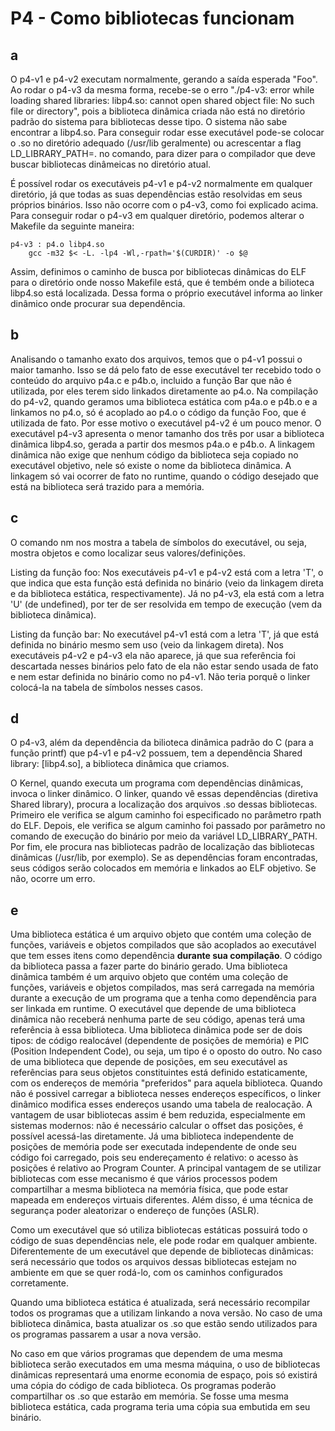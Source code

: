 # P4 - Como bibliotecas funcionam

## a

O p4-v1 e p4-v2 executam normalmente, gerando a saída esperada "Foo". Ao rodar o p4-v3 da mesma forma, recebe-se o erro "./p4-v3: error while loading shared libraries: libp4.so: cannot open shared object file: No such file or directory", pois a biblioteca dinâmica criada não está no diretório padrão do sistema para bibliotecas desse tipo. O sistema não sabe encontrar a libp4.so. Para conseguir rodar esse executável pode-se colocar o .so no diretório adequado (/usr/lib geralmente) ou acrescentar a flag LD_LIBRARY_PATH=. no comando, para dizer para o compilador que deve buscar bibliotecas dinâmeicas no diretório atual.

É possível rodar os executáveis p4-v1 e p4-v2 normalmente em qualquer diretório, já que todas as suas dependências estão resolvidas em seus próprios binários. Isso não ocorre com o p4-v3, como foi explicado acima. Para conseguir rodar o p4-v3 em qualquer diretório, podemos alterar o Makefile da seguinte maneira:

```
p4-v3 : p4.o libp4.so
	gcc -m32 $< -L. -lp4 -Wl,-rpath='$(CURDIR)' -o $@
```

Assim, definimos o caminho de busca por bibliotecas dinâmicas do ELF para o diretório onde nosso Makefile está, que é tembém onde a bilioteca libp4.so está localizada. Dessa forma o próprio executável informa ao linker dinâmico onde procurar sua dependência.

## b

Analisando o tamanho exato dos arquivos, temos que o p4-v1 possui o maior tamanho. Isso se dá pelo fato de esse executável ter recebido todo o conteúdo do arquivo p4a.c e p4b.o, incluido a função Bar que não é utilizada, por eles terem sido linkados diretamente ao p4.o. Na compilação do p4-v2, quando geramos uma biblioteca estática com p4a.o e p4b.o e a linkamos no p4.o, só é acoplado ao p4.o o código da função Foo, que é utilizada de fato. Por esse motivo o executável p4-v2 é um pouco menor. O executável p4-v3 apresenta o menor tamanho dos três por usar a biblioteca dinâmica libp4.so, gerada a partir dos mesmos p4a.o e p4b.o. A linkagem dinâmica não exige que nenhum código da biblioteca seja copiado no executável objetivo, nele só existe o nome da biblioteca dinâmica. A linkagem só vai ocorrer de fato no runtime, quando o código desejado que está na biblioteca será trazido para a memória.

## c

O comando nm nos mostra a tabela de símbolos do executável, ou seja, mostra objetos e como localizar seus valores/definições.

Listing da função foo:
Nos executáveis p4-v1 e p4-v2 está com a letra 'T', o que indica que esta função está definida no binário (veio da linkagem direta e da biblioteca estática, respectivamente). Já no p4-v3, ela está com a letra 'U' (de undefined), por ter de ser resolvida em tempo de execução (vem da biblioteca dinâmica).

Listing da função bar:
No executável p4-v1 está com a letra 'T', já que está definida no binário mesmo sem uso (veio da linkagem direta). Nos executáveis p4-v2 e p4-v3 ela não aparece, já que sua referência foi descartada nesses binários pelo fato de ela não estar sendo usada de fato e nem estar definida no binário como no p4-v1. Não teria porquê o linker colocá-la na tabela de símbolos nesses casos.

## d

O p4-v3, além da dependência da bilioteca dinâmica padrão do C (para a função printf) que p4-v1 e p4-v2 possuem, tem a dependência Shared library: [libp4.so], a biblioteca dinâmica que criamos.


O Kernel, quando executa um programa com dependências dinâmicas, invoca o linker dinâmico. O linker, quando vê essas dependências (diretiva Shared library), procura a localização dos arquivos .so dessas bibliotecas. Primeiro ele verifica se algum caminho foi especificado no parâmetro rpath do ELF. Depois, ele verifica se algum caminho foi passado por parâmetro no comando de execução do binário por meio da variável LD_LIBRARY_PATH. Por fim, ele procura nas bibliotecas padrão de localização das bibliotecas dinâmicas (/usr/lib, por exemplo). Se as dependências foram encontradas, seus códigos serão colocados em memória e linkados ao ELF objetivo. Se não, ocorre um erro.

## e

Uma biblioteca estática é um arquivo objeto que contém uma coleção de funções, variáveis e objetos compilados que são acoplados ao executável que tem esses itens como dependência **durante sua compilação**. O código da biblioteca passa a fazer parte do binário gerado.
Uma biblioteca dinâmica também é um arquivo objeto que contém uma coleção de funções, variáveis e objetos compilados, mas será carregada na memória durante a execução de um programa que a tenha como dependência para ser linkada em runtime. O executável que depende de uma biblioteca dinâmica não receberá nenhuma parte de seu código, apenas terá uma referência à essa biblioteca.
Uma biblioteca dinâmica pode ser de dois tipos: de código realocável (dependente de posições de memória) e PIC (Position Independent Code), ou seja, um tipo é o oposto do outro. No caso de uma biblioteca que depende de posições, em seu executável as referências para seus objetos constituintes está definido estaticamente, com os endereços de memória "preferidos" para aquela biblioteca. Quando não é possivel carregar a biblioteca nesses endereços específicos, o linker dinâmico modifica esses endereços usando uma tabela de realocação. A vantagem de usar bibliotecas assim é bem reduzida, especialmente em sistemas modernos: não é necessário calcular o offset das posições, é possível acessá-las diretamente. Já uma biblioteca independente de posições de memória pode ser executada independente de onde seu código foi carregado, pois seu endereçamento é relativo: o acesso às posições é relativo ao Program Counter. A principal vantagem de se utilizar bibliotecas com esse mecanismo é que vários processos podem compartilhar a mesma biblioteca na memória física, que pode estar mapeada em endereços virtuais diferentes. Além disso, é uma técnica de segurança poder aleatorizar o endereço de funções (ASLR).

Como um executável que só utiliza bibliotecas estáticas possuirá todo o código de suas dependências nele, ele pode rodar em qualquer ambiente. Diferentemente de um executável que depende de bibliotecas dinâmicas: será necessário que todos os arquivos dessas bibliotecas estejam no ambiente em que se quer rodá-lo, com os caminhos configurados corretamente.

Quando uma biblioteca estática é atualizada, será necessário recompilar todos os programas que a utilizam linkando a nova versão. No caso de uma biblioteca dinâmica, basta atualizar os .so que estão sendo utilizados para os programas passarem a usar a nova versão.

No caso em que vários programas que dependem de uma mesma biblioteca serão executados em uma mesma máquina, o uso de bibliotecas dinâmicas representará uma enorme economia de espaço, pois só existirá uma cópia do código de cada biblioteca. Os programas poderão compartilhar os .so que estarão em memória. Se fosse uma mesma biblioteca estática, cada programa teria uma cópia sua embutida em seu binário.

